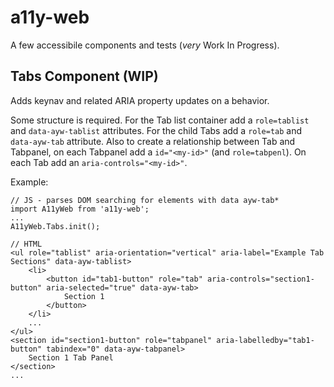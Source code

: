 # a11y-web
A few accessibile components and tests (*very* Work In Progress).

## Tabs Component (WIP)

Adds keynav and related ARIA property updates on a behavior.

Some structure is required. For the Tab list container add a  `role=tablist` and `data-ayw-tablist` attributes. For the child Tabs add a `role=tab` and `data-ayw-tab` attribute. Also to create a relationship between Tab and Tabpanel, on each Tabpanel add a `id="<my-id>"` (and `role=tabpenl`). On each Tab add an `aria-controls="<my-id>"`.

Example:
```
// JS - parses DOM searching for elements with data ayw-tab*
import A11yWeb from 'a11y-web';
...
A11yWeb.Tabs.init();

// HTML
<ul role="tablist" aria-orientation="vertical" aria-label="Example Tab Sections" data-ayw-tablist>  
    <li>
        <button id="tab1-button" role="tab" aria-controls="section1-button" aria-selected="true" data-ayw-tab>	
            Section 1
        </button>
    </li>
    ...
</ul>  
<section id="section1-button" role="tabpanel" aria-labelledby="tab1-button" tabindex="0" data-ayw-tabpanel>  
    Section 1 Tab Panel
</section>  
...
```
